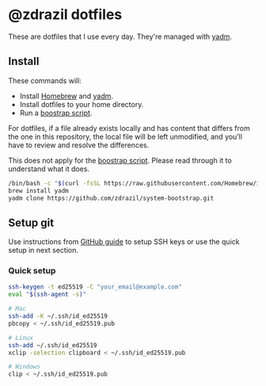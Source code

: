 # @zdrazil dotfiles

These are dotfiles that I use every day. They're managed with [yadm](https://yadm.io/).

## Install

These commands will:

- Install [Homebrew](https://brew.sh/) and [yadm](https://yadm.io/).
- Install dotfiles to your home directory.
- Run a [boostrap script](../.config/yadm/bootstrap).

For dotfiles, if a file already exists locally and has content that differs from the one in this repository, the local file will be left unmodified, and you’ll have to review and resolve the differences.

This does not apply for the [boostrap script](../.config/yadm/bootstrap). Please read through it to understand what it does.

```bash
/bin/bash -c "$(curl -fsSL https://raw.githubusercontent.com/Homebrew/install/HEAD/install.sh)"
brew install yadm
yadm clone https://github.com/zdrazil/system-bootstrap.git
```

## Setup git

Use instructions from [GitHub guide](https://docs.github.com/en/github/authenticating-to-github/connecting-to-github-with-ssh/generating-a-new-ssh-key-and-adding-it-to-the-ssh-agent) to setup SSH keys or use the quick setup in next section.

### Quick setup

```bash
ssh-keygen -t ed25519 -C "your_email@example.com"
eval "$(ssh-agent -s)"

# Mac
ssh-add -K ~/.ssh/id_ed25519
pbcopy < ~/.ssh/id_ed25519.pub

# Linux
ssh-add ~/.ssh/id_ed25519
xclip -selection clipboard < ~/.ssh/id_ed25519.pub

# Windows
clip < ~/.ssh/id_ed25519.pub
```
